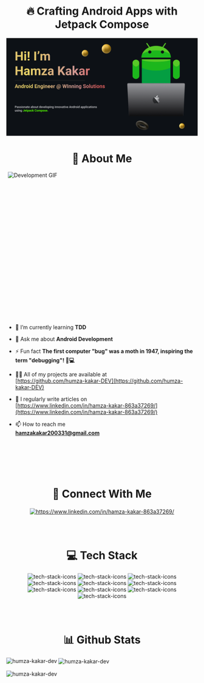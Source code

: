<h1 align="center">🔥 Crafting Android Apps with Jetpack Compose</h1>

<img src="https://github.com/humza-kakar-DEV/humza-kakar-DEV/blob/master/github%20banner%20-%202.png" alt="Development GIF" />

<h1 align="center">🌟 About Me</h1>
 <!--<h3 align="center">Crafting Android Apps with Jetpack Compose 🔥</h3> -->


<img align="right" width="500" height="400" src="https://camo.githubusercontent.com/2366b34bb903c09617990fb5fff4622f3e941349e846ddb7e73df872a9d21233/68747470733a2f2f63646e2e6472696262626c652e636f6d2f75736572732f3733303730332f73637265656e73686f74732f363538313234332f6176656e746f2e676966" alt="Development GIF" />
 <!--<p align="left"> <img src="https://komarev.com/ghpvc/?username=humza-kakar-dev&label=Profile%20views&color=0e75b6&style=flat" alt="humza-kakar-dev" /> </p> -->

<!--<p align="left"> <a href="https://github.com/ryo-ma/github-profile-trophy"><img src="https://github-profile-trophy.vercel.app/?username=humza-kakar-dev" alt="humza-kakar-dev" /></a> </p> -->

 <!-- - 🔭 I’m currently working on **WS Precise** -->

- 🌱 I’m currently learning **TDD**

- 💬 Ask me about **Android Development**

- ⚡ Fun fact **The first computer "bug" was a moth in 1947, inspiring the term "debugging"! 🐛💻**

- 👨‍💻 All of my projects are available at <br> [https://github.com/humza-kakar-DEV](https://github.com/humza-kakar-DEV)

- 📝 I regularly write articles on <br> [https://www.linkedin.com/in/hamza-kakar-863a37269/](https://www.linkedin.com/in/hamza-kakar-863a37269/)

- 📫 How to reach me <br> **hamzakakar200331@gmail.com**

<br><br>

<br><br>

<h1 align="center">🤝 Connect With Me</h1>

<p align="center">
<a href="https://linkedin.com/in/https://www.linkedin.com/in/hamza-kakar-863a37269/" target="blank"><img align="center" src="https://raw.githubusercontent.com/rahuldkjain/github-profile-readme-generator/master/src/images/icons/Social/linked-in-alt.svg" alt="https://www.linkedin.com/in/hamza-kakar-863a37269/" height="30" width="40" /></a>
</p>

<br><br>

<h1 align="center">💻 Tech Stack</h1>
<p align="center">
<img src="https://img.shields.io/badge/Android-3DDC84?style=for-the-badge&logo=android&logoColor=white" alt="tech-stack-icons"/>
 <img src="https://img.shields.io/badge/kotlin-%237F52FF.svg?style=for-the-badge&logo=kotlin&logoColor=white" alt="tech-stack-icons"/>
  <img src="https://img.shields.io/badge/java-%23ED8B00.svg?style=for-the-badge&logo=openjdk&logoColor=white" alt="tech-stack-icons"/>
 <img src="https://img.shields.io/badge/Ubuntu-E95420?style=for-the-badge&logo=ubuntu&logoColor=white" alt="tech-stack-icons"/>
 <img src="https://img.shields.io/badge/git-%23F05033.svg?style=for-the-badge&logo=git&logoColor=white" alt="tech-stack-icons"/>
 <img src="https://img.shields.io/badge/firebase-a08021?style=for-the-badge&logo=firebase&logoColor=ffcd34" alt="tech-stack-icons"/>
 <img src="https://img.shields.io/badge/javascript-%23323330.svg?style=for-the-badge&logo=javascript&logoColor=%23F7DF1E" alt="tech-stack-icons"/>
 <img src="https://img.shields.io/badge/css3-%231572B6.svg?style=for-the-badge&logo=css3&logoColor=white" alt="tech-stack-icons"/>
 <img src="https://img.shields.io/badge/html5-%23E34F26.svg?style=for-the-badge&logo=html5&logoColor=white" alt="tech-stack-icons"/>
 <img src="https://img.shields.io/badge/react-%2320232a.svg?style=for-the-badge&logo=react&logoColor=%2361DAFB" alt="tech-stack-icons"/>
<!-- <a href="https://developer.android.com" target="_blank" rel="noreferrer"> <img src="https://raw.githubusercontent.com/devicons/devicon/master/icons/android/android-original-wordmark.svg" alt="android" width="40" height="40"/> </a> <a href="https://www.w3schools.com/css/" target="_blank" rel="noreferrer"> <img src="https://raw.githubusercontent.com/devicons/devicon/master/icons/css3/css3-original-wordmark.svg" alt="css3" width="40" height="40"/> </a> <a href="https://dart.dev" target="_blank" rel="noreferrer"> <img src="https://www.vectorlogo.zone/logos/dartlang/dartlang-icon.svg" alt="dart" width="40" height="40"/> </a> <a href="https://www.figma.com/" target="_blank" rel="noreferrer"> <img src="https://www.vectorlogo.zone/logos/figma/figma-icon.svg" alt="figma" width="40" height="40"/> </a> <a href="https://firebase.google.com/" target="_blank" rel="noreferrer"> <img src="https://www.vectorlogo.zone/logos/firebase/firebase-icon.svg" alt="firebase" width="40" height="40"/> </a> <a href="https://git-scm.com/" target="_blank" rel="noreferrer"> <img src="https://www.vectorlogo.zone/logos/git-scm/git-scm-icon.svg" alt="git" width="40" height="40"/> </a> <a href="https://www.w3.org/html/" target="_blank" rel="noreferrer"> <img src="https://raw.githubusercontent.com/devicons/devicon/master/icons/html5/html5-original-wordmark.svg" alt="html5" width="40" height="40"/> </a> <a href="https://www.java.com" target="_blank" rel="noreferrer"> <img src="https://raw.githubusercontent.com/devicons/devicon/master/icons/java/java-original.svg" alt="java" width="40" height="40"/> </a> <a href="https://developer.mozilla.org/en-US/docs/Web/JavaScript" target="_blank" rel="noreferrer"> <img src="https://raw.githubusercontent.com/devicons/devicon/master/icons/javascript/javascript-original.svg" alt="javascript" width="40" height="40"/> </a> <a href="https://kotlinlang.org" target="_blank" rel="noreferrer"> <img src="https://www.vectorlogo.zone/logos/kotlinlang/kotlinlang-icon.svg" alt="kotlin" width="40" height="40"/> </a> <a href="https://www.linux.org/" target="_blank" rel="noreferrer"> <img src="https://raw.githubusercontent.com/devicons/devicon/master/icons/linux/linux-original.svg" alt="linux" width="40" height="40"/> </a> <a href="https://postman.com" target="_blank" rel="noreferrer"> <img src="https://www.vectorlogo.zone/logos/getpostman/getpostman-icon.svg" alt="postman" width="40" height="40"/> </a> -->
</p>

<br><br>

<h1 align="center">📊 Github Stats</h1>

<p><img align="left" src="https://github-readme-stats.vercel.app/api/top-langs?username=humza-kakar-dev&show_icons=true&locale=en&layout=compact" alt="humza-kakar-dev" /></p>

<p>&nbsp;<img align="center" src="https://github-readme-stats.vercel.app/api?username=humza-kakar-dev&show_icons=true&locale=en" alt="humza-kakar-dev" /></p>

<p><img align="center" src="https://github-readme-streak-stats.herokuapp.com/?user=humza-kakar-dev&" alt="humza-kakar-dev" /></p>

<!-- <p><img align="center" src="https://github-readme-streak-stats.herokuapp.com/?user=humza-kakar-dev&" alt="humza-kakar-dev" /></p> -->
